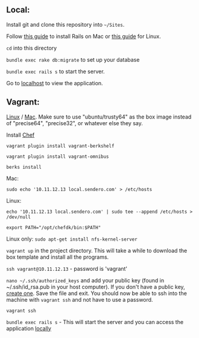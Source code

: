 ## Local:

Install git and clone this repository into `~/Sites`.

Follow [this guide](https://gorails.com/setup/osx/10.10-yosemite) to install Rails on Mac or [this guide](https://www.digitalocean.com/community/tutorials/how-to-install-ruby-on-rails-with-rbenv-on-ubuntu-14-04) for Linux.

`cd` into this directory

`bundle exec rake db:migrate` to set up your database

`bundle exec rails s` to start the server.

Go to [localhost](http://localhost:3000/routes) to view the application.

## Vagrant:

[Linux](http://www.olindata.com/blog/2014/07/installing-vagrant-and-virtual-box-ubuntu-1404-lts) / [Mac](http://sourabhbajaj.com/mac-setup/Vagrant/README.html).  Make sure to use "ubuntu/trusty64" as the box image instead of "precise64", "precise32", or whatever else they say.

Install [Chef](https://downloads.chef.io/chef-dk/)

`vagrant plugin install vagrant-berkshelf`

`vagrant plugin install vagrant-omnibus`

`berks install`

Mac:

`sudo echo '10.11.12.13 local.sendero.com' > /etc/hosts`

Linux:

`echo '10.11.12.13 local.sendero.com' | sudo tee --append /etc/hosts > /dev/null`

`export PATH="/opt/chefdk/bin:$PATH"`

Linux only: `sudo apt-get install nfs-kernel-server`

`vagrant up` in the project directory.  This will take a while to download the box template and install all the programs.

`ssh vagrant@10.11.12.13` - password is 'vagrant'

`nano ~/.ssh/authorized_keys` and add your public key (found in ~/.ssh/id_rsa.pub in your host computer).  If you don't have a public key, [create one](https://help.github.com/articles/generating-a-new-ssh-key/).  Save the file and exit.  You should now be able to ssh into the machine with `vagrant ssh` and not have to use a password.

`vagrant ssh`

`bundle exec rails s` - This will start the server and you can access the application [locally](http://local.sendero.com)